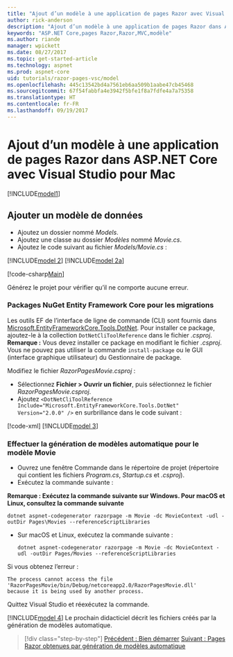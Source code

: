 ```yaml
---
title: "Ajout d’un modèle à une application de pages Razor avec Visual Studio pour Mac"
author: rick-anderson
description: "Ajout d’un modèle à une application de pages Razor dans ASP.NET Core à l’aide de Visual Studio pour Mac"
keywords: "ASP.NET Core,pages Razor,Razor,MVC,modèle"
ms.author: riande
manager: wpickett
ms.date: 08/27/2017
ms.topic: get-started-article
ms.technology: aspnet
ms.prod: aspnet-core
uid: tutorials/razor-pages-vsc/model
ms.openlocfilehash: 445c13542bd4a7561eb6aa509b1aabe47cb45468
ms.sourcegitcommit: 67f54fabbfa4e3942f5bfe1f8a7fdfe4a7a75358
ms.translationtype: HT
ms.contentlocale: fr-FR
ms.lasthandoff: 09/19/2017
---
```

# <a name="adding-a-model-to-a-razor-pages-app-in-aspnet-core-with-visual-studio-for-mac"></a>Ajout d’un modèle à une application de pages Razor dans ASP.NET Core avec Visual Studio pour Mac

[!INCLUDE[model1](../../includes/RP/model1.md)]

## <a name="add-a-data-model"></a>Ajouter un modèle de données

* Ajoutez un dossier nommé *Models*.
* Ajoutez une classe au dossier *Modèles* nommé *Movie.cs*.
* Ajoutez le code suivant au fichier *Models/Movie.cs* :

[!INCLUDE[model 2](../../includes/RP/model2.md)]
[!INCLUDE[model 2a](../../includes/RP/model2a.md)]

[!code-csharp[Main](../../tutorials/razor-pages/razor-pages-start/sample/RazorPagesMovie/Startup.cs?name=snippet_ConfigureServices2&highlight=3-6)]

Générez le projet pour vérifier qu’il ne comporte aucune erreur.

### <a name="entity-framework-core-nuget-packages-for-migrations"></a>Packages NuGet Entity Framework Core pour les migrations

Les outils EF de l’interface de ligne de commande (CLI) sont fournis dans [Microsoft.EntityFrameworkCore.Tools.DotNet](https://www.nuget.org/packages/Microsoft.EntityFrameworkCore.Tools.DotNet). Pour installer ce package, ajoutez-le à la collection `DotNetCliToolReference` dans le fichier *.csproj*. **Remarque :** Vous devez installer ce package en modifiant le fichier *.csproj*. Vous ne pouvez pas utiliser la commande `install-package` ou le GUI (interface graphique utilisateur) du Gestionnaire de package.

Modifiez le fichier *RazorPagesMovie.csproj* :

* Sélectionnez **Fichier > Ouvrir un fichier**, puis sélectionnez le fichier *RazorPagesMovie.csproj*.
* Ajoutez `<DotNetCliToolReference Include="Microsoft.EntityFrameworkCore.Tools.DotNet" Version="2.0.0" />` en surbrillance dans le code suivant :

[!code-xml[](../../tutorials/razor-pages/razor-pages-start/sample/RazorPagesMovie/RazorPagesMovie.cli.csproj?highlight=10)]
[!INCLUDE[model 3](../../includes/RP/model3.md)]

<a name="scaffold"></a>
### <a name="scaffold-the-movie-model"></a>Effectuer la génération de modèles automatique pour le modèle Movie

* Ouvrez une fenêtre Commande dans le répertoire de projet (répertoire qui contient les fichiers *Program.cs*, *Startup.cs* et *.csproj*).
* Exécutez la commande suivante :

**Remarque : Exécutez la commande suivante sur Windows. Pour macOS et Linux, consultez la commande suivante**

  ```console
  dotnet aspnet-codegenerator razorpage -m Movie -dc MovieContext -udl -outDir Pages\Movies --referenceScriptLibraries
  ```

* Sur macOS et Linux, exécutez la commande suivante :

  ```console
  dotnet aspnet-codegenerator razorpage -m Movie -dc MovieContext -udl -outDir Pages/Movies --referenceScriptLibraries
  ```

Si vous obtenez l’erreur :
  ```
  The process cannot access the file 
 'RazorPagesMovie/bin/Debug/netcoreapp2.0/RazorPagesMovie.dll' 
  because it is being used by another process.
  ```

Quittez Visual Studio et réexécutez la commande.

[!INCLUDE[model 4](../../includes/RP/model4.md)] Le prochain didacticiel décrit les fichiers créés par la génération de modèles automatique.

>[!div class="step-by-step"]
[Précédent : Bien démarrer](xref:tutorials/razor-pages-vsc/razor-pages-start)
[Suivant : Pages Razor obtenues par génération de modèles automatique](xref:tutorials/razor-pages/page)
